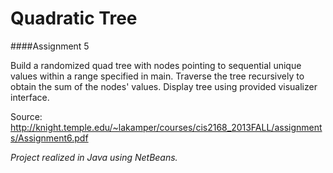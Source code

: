 # Quadratic Tree

####Assignment 5

Build a randomized quad tree with nodes pointing to sequential unique values within a range specified in main. Traverse the tree recursively to obtain the sum of the nodes' values. Display tree using provided visualizer interface.


Source:
http://knight.temple.edu/~lakamper/courses/cis2168_2013FALL/assignments/Assignment6.pdf

_Project realized in Java using NetBeans._